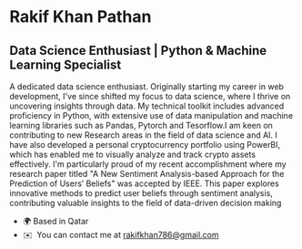 Rakif Khan Pathan
==================================================================================================================================

Data Science Enthusiast | Python & Machine Learning Specialist
--------------------------------------------------------------
A dedicated data science enthusiast. Originally starting my career in web development, I've since shifted my focus to data science, where I thrive on uncovering insights through data. My technical toolkit includes advanced proficiency in Python, with extensive use of data manipulation and machine learning libraries such as Pandas, Pytorch and Tesorflow.I am keen on contributing to new Research areas in the field of data science and AI. I have also developed a personal cryptocurrency portfolio using PowerBI, which has enabled me to visually analyze and track crypto assets effectively. I'm particularly proud of my recent accomplishment where my research paper titled "A New Sentiment Analysis-based Approach for the Prediction of Users’ Beliefs" was accepted by IEEE. This paper explores innovative methods to predict user beliefs through sentiment analysis, contributing valuable insights to the field of data-driven decision making

* 🌍 Based in Qatar
* ✉️  You can contact me at [rakifkhan786@gmail.com](mailto:rakifkhan786@gmail.com)
